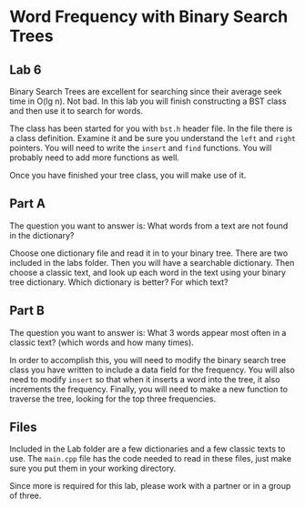 # Word Frequency with Binary Search Trees

## Lab 6

Binary Search Trees are excellent for searching since their average seek time in O(lg n). Not bad.  In this lab you will finish constructing a BST class and then use it to search for words.

The class has been started for you with `bst.h` header file.  In the file there is a class definition.  Examine it and be sure you understand the `left` and `right` pointers.   You will need to write the `insert` and `find` functions.  You will probably need to add more functions as well.

Once you have finished your tree class, you will make use of it.

## Part A

The question you want to answer is:  What words from a text are not found in the dictionary?

Choose one dictionary file and read it in to your binary tree.  There are two included in the labs folder.  Then you will have a searchable dictionary.  Then choose a classic text, and look up each word in the text using your binary tree dictionary.  Which dictionary is better?  For which text?

## Part B

The question you want to answer is:  What 3 words appear most often in a classic text?  (which words and how many times).

In order to accomplish this, you will need to modify the binary search tree class you have written to include a data field for the frequency.  You will also need to modify `insert` so that when it inserts a word into the tree, it also increments the frequency.  Finally, you will need to make a new function to traverse the tree, looking for the top three frequencies.

## Files

Included in the Lab folder are a few dictionaries and a few classic texts to use.  The `main.cpp` file has the code needed to read in these files, just make sure you put them in your working directory.

Since more is required for this lab, please work with a partner or in a group of three.